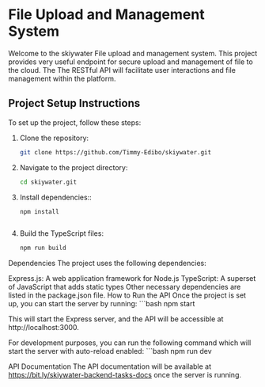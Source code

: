 # File Upload and Management System

Welcome to the skiywater File upload and management system. This project provides very useful endpoint for secure upload and management of file to the cloud. The The RESTful API will facilitate user interactions and file management within the platform.

## Project Setup Instructions

To set up the project, follow these steps:

1. Clone the repository:
   ```bash
   git clone https://github.com/Timmy-Edibo/skiywater.git


2. Navigate to the project directory:
    ```bash
    cd skiywater.git


3. Install dependencies::
    ```bash
    npm install



4. Build the TypeScript files:
    ```bash
    npm run build


Dependencies
The project uses the following dependencies:

Express.js: A web application framework for Node.js
TypeScript: A superset of JavaScript that adds static types
Other necessary dependencies are listed in the package.json file.
How to Run the API
Once the project is set up, you can start the server by running:
    ```bash
    npm start


This will start the Express server, and the API will be accessible at http://localhost:3000.

For development purposes, you can run the following command which will start the server with auto-reload enabled:
    ```bash
        npm run dev


API Documentation
The API documentation will be available at https://bit.ly/skiywater-backend-tasks-docs once the server is running.


